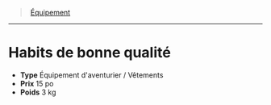 ﻿---
!EquipmentItem
Type: Équipement d'aventurier / Vêtements
Price: 15 po
Weight: 3 kg
Id: equipment_hd.md#habits-de-bonne-qualité
ParentLink: equipment_hd.md#Équipement
Name: Habits de bonne qualité
ParentName: Équipement
NameLevel: 1
Attributes:
  Name: Habits de bonne qualité
  Markdown: >+
    # <!--Name-->Habits de bonne qualité<!--/Name-->


    - **Type** <!--Type-->Équipement d'aventurier / Vêtements<!--/Type-->

    - **Prix** <!--Price-->15 po<!--/Price-->

    - **Poids** <!--Weight-->3 kg<!--/Weight-->

  Type: Équipement d'aventurier / Vêtements
  Price: 15 po
  Weight: 3 kg
AttributesDictionary: >+
  Name: Habits de bonne qualité

  Markdown: >+

    # <!--Name-->Habits de bonne qualité<!--/Name-->





    - **Type** <!--Type-->Équipement d'aventurier / Vêtements<!--/Type-->



    - **Prix** <!--Price-->15 po<!--/Price-->



    - **Poids** <!--Weight-->3 kg<!--/Weight-->



  Type: Équipement d'aventurier / Vêtements

  Price: 15 po

  Weight: 3 kg

---
> [Équipement](hd_equipment.md)

---

# Habits de bonne qualité

- **Type** Équipement d'aventurier / Vêtements
- **Prix** 15 po
- **Poids** 3 kg

